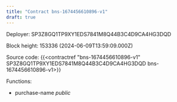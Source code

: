 ```yaml
---
title: "Contract bns-1674456610896-v1"
draft: true
---
```

Deployer: SP3Z8GQ1TP9XY1EDS7841M8Q44B3C4D9CA4HG3DQD


 



Block height: 153336 (2024-06-09T13:59:09.000Z)

Source code: {{<contractref "bns-1674456610896-v1" SP3Z8GQ1TP9XY1EDS7841M8Q44B3C4D9CA4HG3DQD bns-1674456610896-v1>}}

Functions:

* purchase-name _public_
